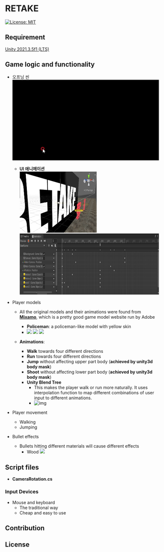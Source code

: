 # RETAKE

[![License: MIT](https://img.shields.io/badge/License-MIT-blue.svg)](https://opensource.org/licenses/MIT)


## Requirement

[Unity 2021.3.5f1 (LTS)](https://unity.cn/release-notes/lts/2020/2020.3.4f1)

## Game logic and functionality

* 오프닝 씬  
  <img src="Image/main_startScene.gif"></img>  
  * **UI 애니메이션**  
  <img src="Image/introScene1.png" height="200px"></img> <img src="Image/introsceneTimeline.png" height="200px"></img>    


* Player models
  * All the original models and their animations were found from **[Mixamo](https://www.mixamo.com/)**, which is a pretty good game model website run by Adobe
    * **Policeman**: a policeman-like model with yellow skin
    * <img src="Images/introScene1.png" height="200px"></img> <img src="Images/11.jpg" height="200px"></img> <img src="Images/10.jpg" height="200px"></img>

  * **Animations**:
    * **Walk** towards four different directions
    * **Run** towards four different directions
    * **Jump** without affecting upper part body (**achieved by unity3d body mask**)
    * **Shoot** without affecting lower part body (**achieved by unity3d body mask**)
    * **Unity Blend Tree**
      * This makes the player walk or run more naturally. It uses interpolation function to map different combinations of user input to different animations.
      * ![img](Images/4.jpg)



* Player movement
  * Walking
  * Jumping

* Bullet effects
  * Bullets hitting different materials will cause different effects
    * Wood
    <img src="Images/13.jpg" style="width:510px"></img>


## Script files

* **CameraRotation.cs**

### Input Devices

* Mouse and keyboard
  * The traditional way
  * Cheap and easy to use



## Contribution



## License




